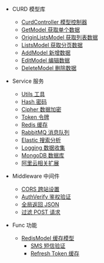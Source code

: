 - CURD 模型库
  - [CurdController 模型控制器](curd/controller)
  - [GetModel 获取单个数据](curd/get)
  - [OriginListsModel 获取列表数据](curd/origin-lists)
  - [ListsModel 获取分页数据](curd/lists)
  - [AddModel 新增数据](curd/add)
  - [EditModel 编辑数据](curd/edit)
  - [DeleteModel 删除数据](curd/delete)

- Service 服务
  - [Utils 工具](service/utils)
  - [Hash 密码](service/hash)
  - [Cipher 数据加密](service/cipher)
  - [Token 令牌](service/token)
  - [Redis 缓存](service/redis)
  - [RabbitMQ 消息队列](service/rabbitmq)
  - [Elastic 搜索分析](service/elastic)
  - [Logging 数据收集](service/logging)
  - [MongoDB 数据库](service/mongo)
  - [阿里云相关扩展](service/aliyun)

- Middleware 中间件
  - [CORS 跨站设置](middleware/cors)
  - [AuthVerify 鉴权验证](middleware/auth-verify)
  - [全局返回 JSON](middleware/json)
  - [过滤 POST 请求](middleware/post)

- Func 功能
  - [RedisModel 缓存模型](support/redis-model)
    - [SMS 短信验证](support/redis/sms)
    - [Refresh Token 缓存](support/redis/refresh-token)
